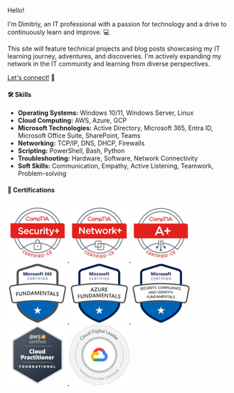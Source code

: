 
Hello! 

I'm Dimitriy, an IT professional with a passion for technology and a drive to continuously learn and improve. 💻

This site will feature technical projects and blog posts showcasing my IT learning journey, adventures, and discoveries. I'm actively expanding my network in the IT community and learning from diverse perspectives.

<a href="https://linkedin.com/in/dleontev" target="_blank" rel="noopener noreferrer">Let's connect!</a> 🤝

#### 🛠️ Skills 


* **Operating Systems:** Windows 10/11, Windows Server, Linux
* **Cloud Computing:** AWS, Azure, GCP
* **Microsoft Technologies:** Active Directory, Microsoft 365, Entra ID, Microsoft Office Suite, SharePoint, Teams
* **Networking:** TCP/IP, DNS, DHCP, Firewalls
* **Scripting:** PowerShell, Bash, Python
* **Troubleshooting:** Hardware, Software, Network Connectivity
* **Soft Skills:** Communication, Empathy, Active Listening, Teamwork, Problem-solving

#### 🎯 Certifications 

<style>
  /* Basic responsive design for smaller screens */
  @media (max-width: 768px) {
    div.certs {
      display: flex;
      flex-wrap: wrap;
    }

    div.certs a {
      flex: 1 0 30%; 
      box-sizing: border-box;
      margin: 5px;
    }

    div.certs img {
      max-width: 100%; 
      height: auto;
    }
  }

  /* Global image size constraint */
  div.certs img { 
    max-width: 135px; /* Ensures images never exceed 135px */
  }
</style>

<div class="certs">
  <a href="https://www.credly.com/badges/89dce4f4-c73f-422c-8524-27b654fb0cd8/public_url" target="_blank" rel="noopener noreferrer">
    <img src="/assets/certs/comptia-security-ce-certification.png" alt="CompTIA Security+">
  </a>
  <a href="https://www.credly.com/badges/862a93c5-791e-4e71-9253-7857de3998bb/public_url" target="_blank" rel="noopener noreferrer">
    <img src="/assets/certs/comptia-network-ce-certification.1.png" alt="CompTIA Network+">
  </a>
  <a href="https://www.credly.com/badges/42c03b0a-32b0-41a4-9e15-9f3eacfd8d63/public_url" target="_blank" rel="noopener noreferrer">
    <img src="/assets/certs/comptia-a-ce-certification.1.png" alt="CompTIA A+">
  </a>
</div>

<div class="certs">
  <a href="https://learn.microsoft.com/api/credentials/share/en-us/DimitriyLeontev/7967D0AB0C7E1557?sharingId" target="_blank" rel="noopener noreferrer">
    <img src="/assets/certs/ms900.png" alt="Microsoft 365 Fundamentals">
  </a>
  <a href="https://learn.microsoft.com/api/credentials/share/en-us/DimitriyLeontev/9150E0CACB9D0869?sharingId" target="_blank" rel="noopener noreferrer">
    <img src="/assets/certs/az900.png" alt="Microsoft Azure Fundamentals">
  </a>
  <a href="https://learn.microsoft.com/api/credentials/share/en-us/DimitriyLeontev/1BB266E7DCEF2D20?sharingId" target="_blank" rel="noopener noreferrer">
    <img src="/assets/certs/sc900.png" alt="Microsoft Security, Compliance, and Identity Fundamentals">
  </a>
</div>

<div class="certs">
  <a href="https://www.credly.com/badges/dcd09eaf-4bc2-4586-ba00-963f23995a7b/linked_in_profile" target="_blank" rel="noopener noreferrer">
    <img src="/assets/certs/aws-certified-cloud-practitioner.png" alt="AWS Certified Cloud Practitioner">
  </a>
  <a href="https://www.credly.com/badges/01e02437-e84f-4a13-bbf8-f2892be18cda/linked_in_profile" target="_blank" rel="noopener noreferrer">
    <img src="/assets/certs/cloud-digital-leader-certification.png" alt="Google Cloud Digital Leader">
  </a>
</div>
